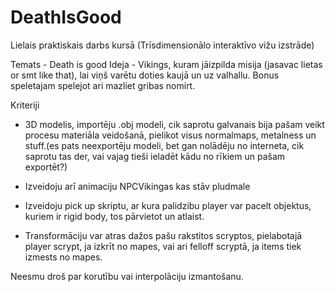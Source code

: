 # DeathIsGood
Lielais praktiskais darbs kursā (Trīsdimensionālo interaktīvo vižu izstrāde)

Temats - Death is good
Ideja - Vikings, kuram jāizpilda misija (jasavac lietas or smt like that), lai viņš varētu doties kaujā un uz valhallu.
Bonus speletajam spelejot ari mazliet gribas nomirt.

Kriteriji
- 3D modelis, importēju .obj modeli, cik saprotu galvanais bija pašam veikt procesu materiāla veidošanā, pielikot visus normalmaps, metalness un stuff.(es pats neexportēju modeli, bet gan nolādēju no interneta, cik saprotu tas der, vai vajag tieši ieladēt kādu no rīkiem un pašam exportēt?)

- Izveidoju arī animaciju NPCVikingas kas stāv pludmale

- Izveidoju pick up skriptu, ar kura palidzibu player var pacelt objektus, kuriem ir rigid body, tos pārvietot un atlaist.

- Transformāciju var atras dažos pašu rakstitos scryptos, pielabotajā player scrypt, ja izkrīt no mapes, vai ari felloff scryptā, ja items tiek izmests no mapes.

Neesmu droš par korutību vai interpolāciju izmantošanu.

